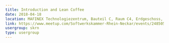 ```yaml
---
title: Introduction and Lean Coffee
date: 2018-04-18
location: MAFINEX Technologiezentrum, Bauteil C, Raum C4, Erdgeschoss, Mannheim
link: https://www.meetup.com/Softwerkskammer-Rhein-Neckar/events/248505006/
usergroup: skrn
type: usergroup
---
```

